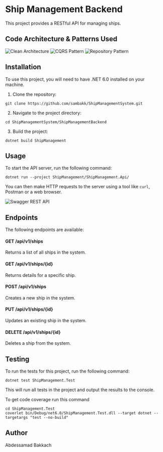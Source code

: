 Ship Management Backend
=======================

This project provides a RESTful API for managing ships.

Code Architecture & Patterns Used
---------------------------------
![Clean Architecture](https://i.ibb.co/k1rCFB5/ca.png)
![CQRS Pattern](https://i.ibb.co/9t5xBvG/cqrs.png)
![Repository Pattern](https://i.ibb.co/MkG79yP/repo.png)

Installation
------------

To use this project, you will need to have .NET 6.0 installed on your machine.

1.  Clone the repository: 
```
git clone https://github.com/sambakk/ShipManagementSystem.git
```
2.  Navigate to the project directory:
```
cd ShipManagementSystem/ShipManagementBackend
```
3.  Build the project:
```
dotnet build ShipManagement
```

Usage
-----

To start the API server, run the following command:

```
dotnet run --project ShipManagement/ShipManagement.Api/
```

You can then make HTTP requests to the server using a tool like `curl`, Postman or a web browser.

![Swagger REST API](https://i.ibb.co/k8H7dML/RESTAPI.png)

## Endpoints

The following endpoints are available:

#### GET /api/v1/ships

Returns a list of all ships in the system.

#### GET /api/v1/ships/{id}

Returns details for a specific ship.

#### POST /api/v1/ships

Creates a new ship in the system.

#### PUT /api/v1/ships/{id}

Updates an existing ship in the system.

#### DELETE /api/v1/ships/{id}

Deletes a ship from the system.


Testing
-------

To run the tests for this project, run the following command:


```
dotnet test ShipManagement.Test
```

This will run all tests in the project and output the results to the console.

To get code coverage run this command
```
cd ShipManagement.Test
coverlet bin/Debug/net6.0/ShipManagement.Test.dll --target dotnet --targetargs "test --no-build"
```

Author
-------

Abdessamad Bakkach
